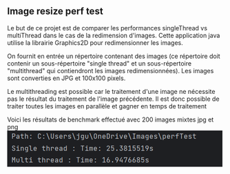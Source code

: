## Image resize perf test

Le but de ce projet est de comparer les performances singleThread vs multiThread dans le cas de la redimension d'images.
Cette application java utilise la librairie Graphics2D pour redimensionner les images.

On fournit en entrée un répertoire contenant des images (ce répertoire doit contenir un sous-répertoire "single thread" et un sous-répertoire "multithread" qui contiendront les images redimensionnées).
Les images sont converties en JPG et 100x100 pixels.

Le multithreading est possible car le traitement d'une image ne nécessite pas le résultat du traitement de l'image précédente.
Il est donc possible de traiter toutes les images en parallèle et gagner en temps de traitement

Voici les résultats de benchmark effectué avec 200 images mixtes jpg et png
![Alt text](perf_screen.png)